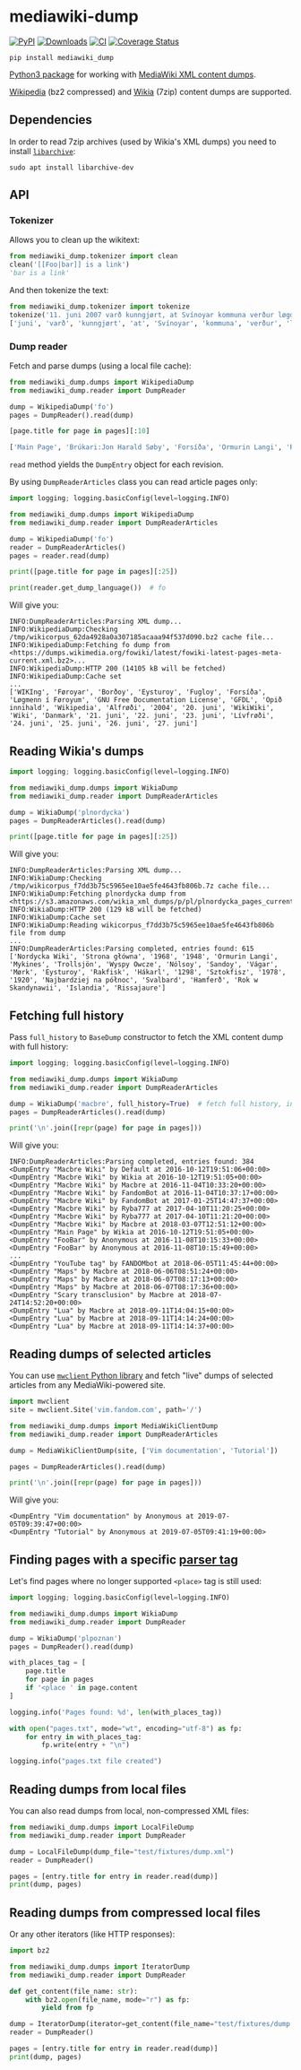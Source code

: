 # mediawiki-dump
[![PyPI](https://img.shields.io/pypi/v/mediawiki_dump.svg)](https://pypi.python.org/pypi/mediawiki_dump)
[![Downloads](https://pepy.tech/badge/mediawiki_dump)](https://pepy.tech/project/mediawiki_dump)
[![CI](https://github.com/macbre/mediawiki-dump/actions/workflows/tests.yml/badge.svg)](https://github.com/macbre/mediawiki-dump/actions/workflows/tests.yml)
[![Coverage Status](https://coveralls.io/repos/github/macbre/mediawiki-dump/badge.svg?branch=master)](https://coveralls.io/github/macbre/mediawiki-dump?branch=master)

```
pip install mediawiki_dump
```

[Python3 package](https://pypi.org/project/mediawiki_dump/) for working with [MediaWiki XML content dumps](https://www.mediawiki.org/wiki/Manual:Backing_up_a_wiki#Backup_the_content_of_the_wiki_(XML_dump)).

[Wikipedia](https://dumps.wikimedia.org/) (bz2 compressed) and [Wikia](https://community.fandom.com/wiki/Help:Database_download) (7zip) content dumps are supported.

## Dependencies

In order to read 7zip archives (used by Wikia's XML dumps) you need to install [`libarchive`](http://libarchive.org/):

```
sudo apt install libarchive-dev
```

## API

### Tokenizer

Allows you to clean up the wikitext:

```python
from mediawiki_dump.tokenizer import clean
clean('[[Foo|bar]] is a link')
'bar is a link'
```

And then tokenize the text:

```python
from mediawiki_dump.tokenizer import tokenize
tokenize('11. juni 2007 varð kunngjørt, at Svínoyar kommuna verður løgd saman við Klaksvíkar kommunu eftir komandi bygdaráðsval.')
['juni', 'varð', 'kunngjørt', 'at', 'Svínoyar', 'kommuna', 'verður', 'løgd', 'saman', 'við', 'Klaksvíkar', 'kommunu', 'eftir', 'komandi', 'bygdaráðsval']
```

### Dump reader

Fetch and parse dumps (using a local file cache):

```python
from mediawiki_dump.dumps import WikipediaDump
from mediawiki_dump.reader import DumpReader

dump = WikipediaDump('fo')
pages = DumpReader().read(dump)

[page.title for page in pages][:10]

['Main Page', 'Brúkari:Jon Harald Søby', 'Forsíða', 'Ormurin Langi', 'Regin smiður', 'Fyrimynd:InterLingvLigoj', 'Heimsyvirlýsingin um mannarættindi', 'Bólkur:Kvæði', 'Bólkur:Yrking', 'Kjak:Forsíða']
```

`read` method yields the `DumpEntry` object for each revision.

By using `DumpReaderArticles` class you can read article pages only:

```python
import logging; logging.basicConfig(level=logging.INFO)

from mediawiki_dump.dumps import WikipediaDump
from mediawiki_dump.reader import DumpReaderArticles

dump = WikipediaDump('fo')
reader = DumpReaderArticles()
pages = reader.read(dump)

print([page.title for page in pages][:25])

print(reader.get_dump_language())  # fo
```

Will give you:

```
INFO:DumpReaderArticles:Parsing XML dump...
INFO:WikipediaDump:Checking /tmp/wikicorpus_62da4928a0a307185acaaa94f537d090.bz2 cache file...
INFO:WikipediaDump:Fetching fo dump from <https://dumps.wikimedia.org/fowiki/latest/fowiki-latest-pages-meta-current.xml.bz2>...
INFO:WikipediaDump:HTTP 200 (14105 kB will be fetched)
INFO:WikipediaDump:Cache set
...
['WIKIng', 'Føroyar', 'Borðoy', 'Eysturoy', 'Fugloy', 'Forsíða', 'Løgmenn í Føroyum', 'GNU Free Documentation License', 'GFDL', 'Opið innihald', 'Wikipedia', 'Alfrøði', '2004', '20. juni', 'WikiWiki', 'Wiki', 'Danmark', '21. juni', '22. juni', '23. juni', 'Lívfrøði', '24. juni', '25. juni', '26. juni', '27. juni']
```

## Reading Wikia's dumps

 ```python
import logging; logging.basicConfig(level=logging.INFO)

from mediawiki_dump.dumps import WikiaDump
from mediawiki_dump.reader import DumpReaderArticles

dump = WikiaDump('plnordycka')
pages = DumpReaderArticles().read(dump)

print([page.title for page in pages][:25])
```

Will give you:

```
INFO:DumpReaderArticles:Parsing XML dump...
INFO:WikiaDump:Checking /tmp/wikicorpus_f7dd3b75c5965ee10ae5fe4643fb806b.7z cache file...
INFO:WikiaDump:Fetching plnordycka dump from <https://s3.amazonaws.com/wikia_xml_dumps/p/pl/plnordycka_pages_current.xml.7z>...
INFO:WikiaDump:HTTP 200 (129 kB will be fetched)
INFO:WikiaDump:Cache set
INFO:WikiaDump:Reading wikicorpus_f7dd3b75c5965ee10ae5fe4643fb806b file from dump
...
INFO:DumpReaderArticles:Parsing completed, entries found: 615
['Nordycka Wiki', 'Strona główna', '1968', '1948', 'Ormurin Langi', 'Mykines', 'Trollsjön', 'Wyspy Owcze', 'Nólsoy', 'Sandoy', 'Vágar', 'Mørk', 'Eysturoy', 'Rakfisk', 'Hákarl', '1298', 'Sztokfisz', '1978', '1920', 'Najbardziej na północ', 'Svalbard', 'Hamferð', 'Rok w Skandynawii', 'Islandia', 'Rissajaure']
```

## Fetching full history

Pass `full_history` to `BaseDump` constructor to fetch the XML content dump with full history:

```python
import logging; logging.basicConfig(level=logging.INFO)

from mediawiki_dump.dumps import WikiaDump
from mediawiki_dump.reader import DumpReaderArticles

dump = WikiaDump('macbre', full_history=True)  # fetch full history, including old revisions
pages = DumpReaderArticles().read(dump)

print('\n'.join([repr(page) for page in pages]))
```

Will give you:

```
INFO:DumpReaderArticles:Parsing completed, entries found: 384
<DumpEntry "Macbre Wiki" by Default at 2016-10-12T19:51:06+00:00>
<DumpEntry "Macbre Wiki" by Wikia at 2016-10-12T19:51:05+00:00>
<DumpEntry "Macbre Wiki" by Macbre at 2016-11-04T10:33:20+00:00>
<DumpEntry "Macbre Wiki" by FandomBot at 2016-11-04T10:37:17+00:00>
<DumpEntry "Macbre Wiki" by FandomBot at 2017-01-25T14:47:37+00:00>
<DumpEntry "Macbre Wiki" by Ryba777 at 2017-04-10T11:20:25+00:00>
<DumpEntry "Macbre Wiki" by Ryba777 at 2017-04-10T11:21:20+00:00>
<DumpEntry "Macbre Wiki" by Macbre at 2018-03-07T12:51:12+00:00>
<DumpEntry "Main Page" by Wikia at 2016-10-12T19:51:05+00:00>
<DumpEntry "FooBar" by Anonymous at 2016-11-08T10:15:33+00:00>
<DumpEntry "FooBar" by Anonymous at 2016-11-08T10:15:49+00:00>
...
<DumpEntry "YouTube tag" by FANDOMbot at 2018-06-05T11:45:44+00:00>
<DumpEntry "Maps" by Macbre at 2018-06-06T08:51:24+00:00>
<DumpEntry "Maps" by Macbre at 2018-06-07T08:17:13+00:00>
<DumpEntry "Maps" by Macbre at 2018-06-07T08:17:36+00:00>
<DumpEntry "Scary transclusion" by Macbre at 2018-07-24T14:52:20+00:00>
<DumpEntry "Lua" by Macbre at 2018-09-11T14:04:15+00:00>
<DumpEntry "Lua" by Macbre at 2018-09-11T14:14:24+00:00>
<DumpEntry "Lua" by Macbre at 2018-09-11T14:14:37+00:00>
```

## Reading dumps of selected articles

You can use [`mwclient` Python library](https://mwclient.readthedocs.io/en/latest/index.html)
and fetch "live" dumps of selected articles from any MediaWiki-powered site.

```python
import mwclient
site = mwclient.Site('vim.fandom.com', path='/')

from mediawiki_dump.dumps import MediaWikiClientDump
from mediawiki_dump.reader import DumpReaderArticles

dump = MediaWikiClientDump(site, ['Vim documentation', 'Tutorial'])

pages = DumpReaderArticles().read(dump)

print('\n'.join([repr(page) for page in pages]))
```

Will give you:

```
<DumpEntry "Vim documentation" by Anonymous at 2019-07-05T09:39:47+00:00>
<DumpEntry "Tutorial" by Anonymous at 2019-07-05T09:41:19+00:00>
```

## Finding pages with a specific [parser tag](https://www.mediawiki.org/wiki/Manual:Tag_extensions)

Let's find pages where no longer supported `<place>` tag is still used:

```python
import logging; logging.basicConfig(level=logging.INFO)

from mediawiki_dump.dumps import WikiaDump
from mediawiki_dump.reader import DumpReader

dump = WikiaDump('plpoznan')
pages = DumpReader().read(dump)

with_places_tag = [
    page.title
    for page in pages
    if '<place ' in page.content
]

logging.info('Pages found: %d', len(with_places_tag))

with open("pages.txt", mode="wt", encoding="utf-8") as fp:
    for entry in with_places_tag:
        fp.write(entry + "\n")

logging.info("pages.txt file created")
```

## Reading dumps from local files

You can also read dumps from local, non-compressed XML files:

```python
from mediawiki_dump.dumps import LocalFileDump
from mediawiki_dump.reader import DumpReader

dump = LocalFileDump(dump_file="test/fixtures/dump.xml")
reader = DumpReader()

pages = [entry.title for entry in reader.read(dump)]
print(dump, pages)
```

## Reading dumps from compressed local files

Or any other iterators (like HTTP responses):

```python
import bz2

from mediawiki_dump.dumps import IteratorDump
from mediawiki_dump.reader import DumpReader

def get_content(file_name: str):
    with bz2.open(file_name, mode="r") as fp:
        yield from fp

dump = IteratorDump(iterator=get_content(file_name="test/fixtures/dump.xml.bz2"))
reader = DumpReader()

pages = [entry.title for entry in reader.read(dump)]
print(dump, pages)
```
